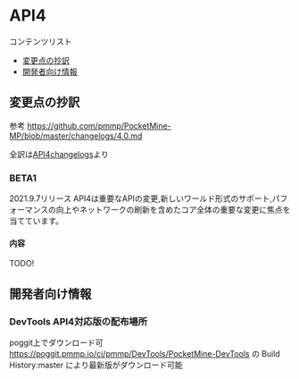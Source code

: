 # API4

コンテンツリスト
- [変更点の抄訳](#変更点の抄訳)
- [開発者向け情報](#開発者向け情報)

## 変更点の抄訳
参考 <https://github.com/pmmp/PocketMine-MP/blob/master/changelogs/4.0.md>

全訳は[API4changelogs](/API4changelogs)より
### BETA1
2021.9.7リリース
API4は重要なAPIの変更,新しいワールド形式のサポート,パフォーマンスの向上やネットワークの刷新を含めたコア全体の重要な変更に焦点を当てています。

#### 内容
TODO!

## 開発者向け情報
### DevTools API4対応版の配布場所
poggit上でダウンロード可 <https://poggit.pmmp.io/ci/pmmp/DevTools/PocketMine-DevTools> の Build History:master により最新版がダウンロード可能